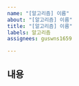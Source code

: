 ```yaml
---
name: "[알고리즘] 이름"
about: "[알고리즘] 이름"
title: "[알고리즘] 이름"
labels: 알고리즘
assignees: guswns1659

---
```


## 내용
